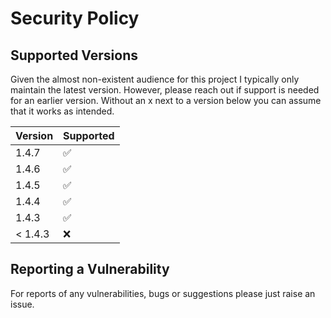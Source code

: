 # Security Policy

## Supported Versions

Given the almost non-existent audience for this project I typically only maintain the
latest version. However, please reach out if support is needed for an earlier version.
Without an x next to a version below you can assume that it works as intended.

| Version | Supported          |
|---------|--------------------|
| 1.4.7   | :white_check_mark: |
| 1.4.6   | :white_check_mark: |
| 1.4.5   | :white_check_mark: |
| 1.4.4   | :white_check_mark: |
| 1.4.3   | :white_check_mark: |
| < 1.4.3 | :x:                |

## Reporting a Vulnerability

For reports of any vulnerabilities, bugs or suggestions please just raise an issue.
